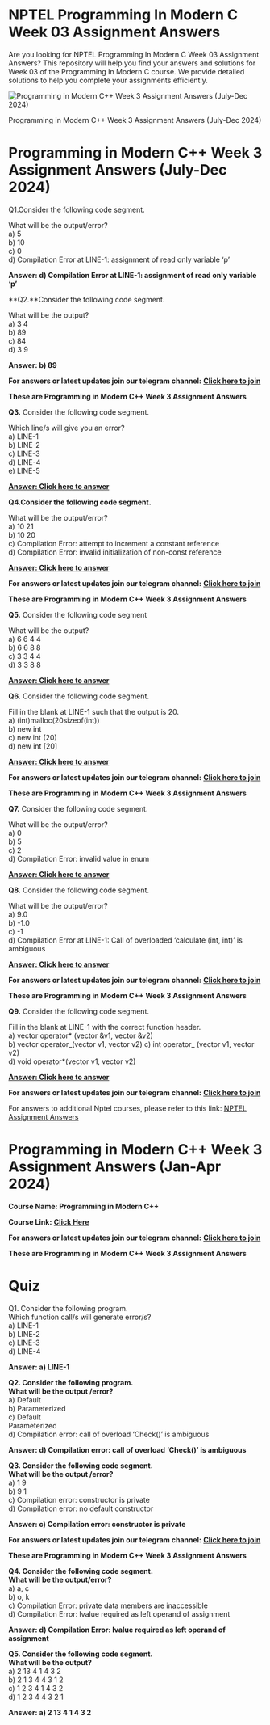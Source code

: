 # NPTEL Programming In Modern C Week 03 Assignment Answers

Are you looking for NPTEL Programming In Modern C Week 03 Assignment Answers? This repository will help you find your answers and solutions for Week 03 of the Programming In Modern C course. We provide detailed solutions to help you complete your assignments efficiently.


![Programming in Modern C++ Week 3 Assignment Answers (July-Dec 2024)](https://miro.medium.com/v2/resize:fit:875/1*gwxfui9an54R5hLJGT5B-A.jpeg)

Programming in Modern C++ Week 3 Assignment Answers (July-Dec 2024)


# Programming in Modern C++ Week 3 Assignment Answers (July-Dec 2024)<a id="a170"></a>

Q1.Consider the following code segment.

What will be the output/error?\
a) 5\
b) 10\
c) 0\
d) Compilation Error at LINE-1: assignment of read only variable ‘p’

**Answer: d) Compilation Error at LINE-1: assignment of read only variable ‘p’**

**Q2.**Consider the following code segment.

What will be the output?\
a) 3 4\
b) 89\
c) 84\
d) 3 9

**Answer: b) 89**

**For answers or latest updates join our telegram channel:** [**Click here to join**](https://telegram.me/nptel_assignments)

**These are Programming in Modern C++ Week 3 Assignment Answers**

**Q3.** Consider the following code segment.

Which line/s will give you an error?\
a) LINE-1\
b) LINE-2\
c) LINE-3\
d) LINE-4\
e) LINE-5

[**Answer: Click here to answer**](https://progiez.com/programming-in-modern-c-week-3-assignment-answers)

**Q4.Consider the following code segment.**

What will be the output/error?\
a) 10 21\
b) 10 20\
c) Compilation Error: attempt to increment a constant reference\
d) Compilation Error: invalid initialization of non-const reference

[**Answer: Click here to answer**](https://progiez.com/programming-in-modern-c-week-3-assignment-answers)

**For answers or latest updates join our telegram channel:** [**Click here to join**](https://telegram.me/nptel_assignments)

**These are Programming in Modern C++ Week 3 Assignment Answers**

**Q5.** Consider the following code segment

What will be the output?\
a) 6 6 4 4\
b) 6 6 8 8\
c) 3 3 4 4\
d) 3 3 8 8

[**Answer: Click here to answer**](https://progiez.com/programming-in-modern-c-week-3-assignment-answers)

**Q6.** Consider the following code segment.

Fill in the blank at LINE-1 such that the output is 20.\
a) (int)malloc(20sizeof(int))\
b) new int\
c) new int (20)\
d) new int \[20]

[**Answer: Click here to answer**](https://progiez.com/programming-in-modern-c-week-3-assignment-answers)

**For answers or latest updates join our telegram channel:** [**Click here to join**](https://telegram.me/nptel_assignments)

**These are Programming in Modern C++ Week 3 Assignment Answers**

**Q7.** Consider the following code segment.

What will be the output/error?\
a) 0\
b) 5\
c) 2\
d) Compilation Error: invalid value in enum

[**Answer: Click here to answer**](https://progiez.com/programming-in-modern-c-week-3-assignment-answers)

**Q8.** Consider the following code segment.

What will be the output/error?\
a) 9.0\
b) -1.0\
c) -1\
d) Compilation Error at LINE-1: Call of overloaded ‘calculate (int, int)’ is ambiguous

[**Answer: Click here to answer**](https://progiez.com/programming-in-modern-c-week-3-assignment-answers)

**For answers or latest updates join our telegram channel:** [**Click here to join**](https://telegram.me/nptel_assignments)

**These are Programming in Modern C++ Week 3 Assignment Answers**

**Q9.** Consider the following code segment.

Fill in the blank at LINE-1 with the correct function header.\
a) vector operator\* (vector \&v1, vector \&v2)\
b) vector operator_(vector v1, vector v2) c) int operator_ (vector v1, vector v2)\
d) void operator\*(vector v1, vector v2)

[**Answer: Click here to answer**](https://progiez.com/programming-in-modern-c-week-3-assignment-answers)

**For answers or latest updates join our telegram channel:** [**Click here to join**](https://telegram.me/nptel_assignments)

For answers to additional Nptel courses, please refer to this link: [NPTEL Assignment Answers](https://progiez.com/nptel-assignment-answers)


# Programming in Modern C++ Week 3 Assignment Answers (Jan-Apr 2024)<a id="8a77"></a>

**Course Name: Programming in Modern C++**

**Course Link:** [**Click Here**](https://onlinecourses.nptel.ac.in/noc24_cs44/preview)

**For answers or latest updates join our telegram channel:** [**Click here to join**](https://telegram.me/nptel_assignments)

**These are Programming in Modern C++ Week 3 Assignment Answers**


# Quiz<a id="f366"></a>

Q1. Consider the following program.\
Which function call/s will generate error/s?\
a) LINE-1\
b) LINE-2\
c) LINE-3\
d) LINE-4

**Answer: a) LINE-1**

**Q2. Consider the following program.\
What will be the output /error?**\
a) Default\
b) Parameterized\
c) Default\
Parameterized\
d) Compilation error: call of overload ‘Check()’ is ambiguous

**Answer: d) Compilation error: call of overload ‘Check()’ is ambiguous**

**Q3. Consider the following code segment.\
What will be the output /error?**\
a) 1 9\
b) 9 1\
c) Compilation error: constructor is private\
d) Compilation error: no default constructor

**Answer: c) Compilation error: constructor is private**

**For answers or latest updates join our telegram channel:** [**Click here to join**](https://telegram.me/nptel_assignments)

**These are Programming in Modern C++ Week 3 Assignment Answers**

**Q4. Consider the following code segment.\
What will be the output/error?**\
a) a, c\
b) o, k\
c) Compilation Error: private data members are inaccessible\
d) Compilation Error: lvalue required as left operand of assignment

**Answer: d) Compilation Error: lvalue required as left operand of assignment**

**Q5. Consider the following code segment.\
What will be the output?**\
a) 2 13 4 1 4 3 2\
b) 2 1 3 4 4 3 1 2\
с) 1 2 3 4 1 4 3 2\
d) 1 2 3 4 4 3 2 1

**Answer: a) 2 13 4 1 4 3 2**

